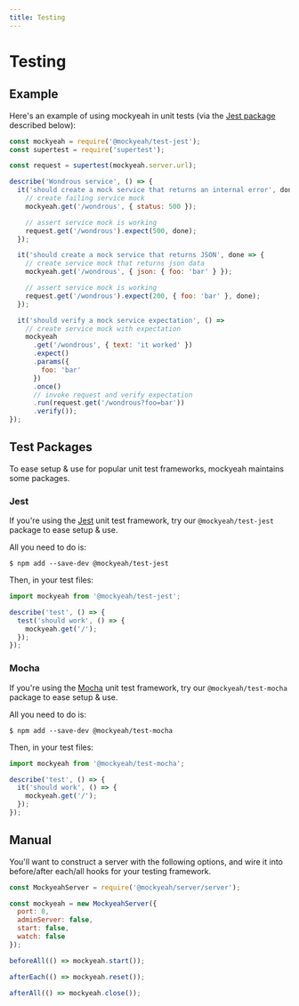 ```yaml
---
title: Testing
---
```


# Testing

## Example

Here's an example of using mockyeah in unit tests (via the [Jest package](#jest) described below):

```js
const mockyeah = require('@mockyeah/test-jest');
const supertest = require('supertest');

const request = supertest(mockyeah.server.url);

describe('Wondrous service', () => {
  it('should create a mock service that returns an internal error', done => {
    // create failing service mock
    mockyeah.get('/wondrous', { status: 500 });

    // assert service mock is working
    request.get('/wondrous').expect(500, done);
  });

  it('should create a mock service that returns JSON', done => {
    // create service mock that returns json data
    mockyeah.get('/wondrous', { json: { foo: 'bar' } });

    // assert service mock is working
    request.get('/wondrous').expect(200, { foo: 'bar' }, done);
  });

  it('should verify a mock service expectation', () =>
    // create service mock with expectation
    mockyeah
      .get('/wondrous', { text: 'it worked' })
      .expect()
      .params({
        foo: 'bar'
      })
      .once()
      // invoke request and verify expectation
      .run(request.get('/wondrous?foo=bar'))
      .verify());
});
```

## Test Packages

To ease setup & use for popular unit test frameworks, mockyeah maintains some packages.

### Jest

If you're using the [Jest](https://jestjs.io) unit test framework, try our `@mockyeah/test-jest` package to ease setup & use.

All you need to do is:

```console
$ npm add --save-dev @mockyeah/test-jest
```

Then, in your test files:

```js
import mockyeah from '@mockyeah/test-jest';

describe('test', () => {
  test('should work', () => {
    mockyeah.get('/');
  });
});
```

### Mocha

If you're using the [Mocha](https://mochajs.org) unit test framework, try our `@mockyeah/test-mocha` package to ease setup & use.

All you need to do is:

```console
$ npm add --save-dev @mockyeah/test-mocha
```

Then, in your test files:

```js
import mockyeah from '@mockyeah/test-mocha';

describe('test', () => {
  it('should work', () => {
    mockyeah.get('/');
  });
});
```

## Manual

You'll want to construct a server with the following options,
and wire it into before/after each/all hooks for your testing framework.

```js
const MockyeahServer = require('@mockyeah/server/server');

const mockyeah = new MockyeahServer({
  port: 0,
  adminServer: false,
  start: false,
  watch: false
});

beforeAll(() => mockyeah.start());

afterEach(() => mockyeah.reset());

afterAll(() => mockyeah.close());
```
